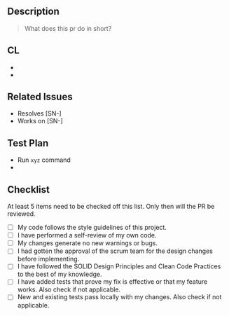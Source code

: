 ## Description

> What does this pr do in short?

## CL

-
-

## Related Issues

-   Resolves [SN-]
-   Works on [SN-]

## Test Plan

-   Run `xyz` command
-

## Checklist

At least 5 items need to be checked off this list. Only then will the PR be reviewed.

-   [ ] My code follows the style guidelines of this project.
-   [ ] I have performed a self-review of my own code.
-   [ ] My changes generate no new warnings or bugs.
-   [ ] I had gotten the approval of the scrum team for the design changes before implementing.
-   [ ] I have followed the SOLID Design Principles and Clean Code Practices to the best of my knowledge.
-   [ ] I have added tests that prove my fix is effective or that my feature works. Also check if not applicable.
-   [ ] New and existing tests pass locally with my changes. Also check if not applicable.